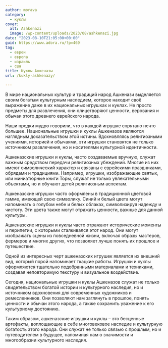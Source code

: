 ```yaml
---
author: morava
category:
  - куклы
cover:
  alt: Ashkenazi
  image: /wp-content/uploads/2023/08/ashkenazi.jpg
date: "2023-08-10T21:05:00+00:00"
guid: https://www.adora.ru/?p=469
tag:
  - евреи
  - европа
  - израиль
  - сша
title: Куклы Ашкеназы
url: /kukly-ashkenazy/

---
```

В мире национальных культур и традиций народ Ашкенази выделяется своим богатым культурным наследием, которое находит своё выражение даже в их национальных игрушках и куклах. Не просто предметы для развлечения, они олицетворяют ценности, верования и обычаи этого древнего еврейского народа.

Наши предки мудро говорили, что в каждой игрушке спрятано нечто большее. Национальные игрушки и куклы Ашкеназов являются наглядным доказательством этой истины. Вдохновляясь религиозными учениями, историей и обычаями, эти игрушки становятся не только источником развлечения, но и носителями культурной идентичности.

Ашкеназские игрушки и куклы, часто создаваемые вручную, служат важным средством передачи религиозных убеждений. Многие из них имеют символический характер и связаны с еврейскими праздниками, обрядами и традициями. Например, игрушки, изображающие святых, или миниатюрные книги Торы, служат не только увлекательными объектами, но и обучают детей религиозным аспектам.

Ашкеназские игрушки часто оформлены в традиционной цветовой гамме, имеющей свою символику. Синий и белый цвета могут напоминать о голубом небе и белых облаках, символизируя надежду и чистоту. Эти цвета также могут отражать ценности, важные для данной культуры.

Ашкеназские игрушки и куклы часто отражают исторические моменты и перипетии, с которыми сталкивался этот народ. Они могут изображать сцены из повседневной жизни, включая образы мастеров, фермеров и многих других, что позволяет лучше понять их прошлое и путешествие.

Одной из интересных черт ашкеназских игрушек является их внешний вид, который порой напоминает ткацкие работы. Игрушки и куклы оформляются тщательно подобранными материалами и техниками, создавая неповторимую текстуру и визуальное воздействие.

Сегодня, национальные игрушки и куклы Ашкеназов служат не только свидетельством богатой истории и культурного наследия, но и источником вдохновения для современных художников и ремесленников. Они позволяют нам заглянуть в прошлое, понять ценности и обычаи этого народа, а также сохранить уважение к его культурному достоянию.

Таким образом, ашкеназские игрушки и куклы – это бесценные артефакты, воплощающие в себе многовековое наследие и культурную богатость этого народа. Они служат не только связью с прошлым, но и путеводителем в будущее, напоминая нам о значимости и многообразии культурного наследия.
